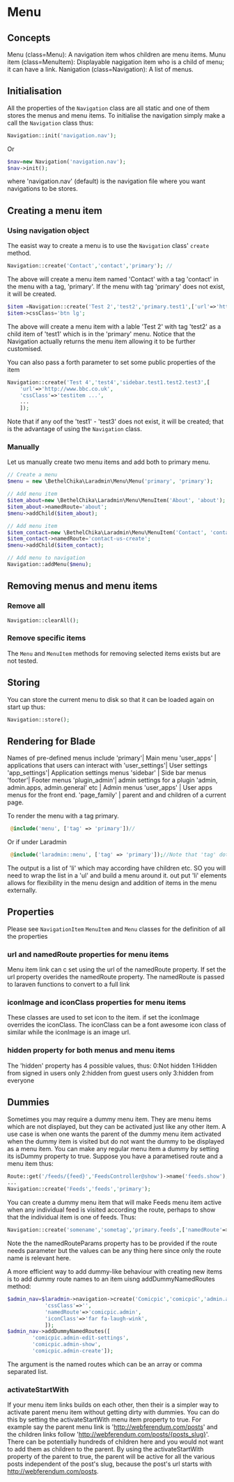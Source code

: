 # Menu
## Concepts
Menu (class=Menu):  A navigation item whos children are menu items.
Munu item (class=MenuItem): Displayable nagigation item who is a child of menu; it can have a link.
Nanigation (class=Navigation): A list of menus.
## Initialisation
All the properties of the `Navigation` class are all static and one of them stores the menus and menu items. To initialise the navigation simply make a call the `Navigation` class thus:
```php
Navigation::init('navigation.nav');
```
Or
```php
$nav=new Navigation('navigation.nav');
$nav->init();
```
where 'navigation.nav' (default) is the navigation file where you want navigations to be stores. 

## Creating a menu item
### Using navigation object
The easist way to create a menu is to use the `Navigation` class' `create` method.
```php
Navigation::create('Contact','contact','primary'); //
```
The above will create a menu item named 'Contact' with a tag 'contact' in the menu with a tag, 'primary'. If the menu with tag 'primary' does not exist, it will be created.

```php
$item =Navigation::create('Test 2','test2','primary.test1',['url'=>'http://www.bbc.co.uk']);
$item->cssClass='btn lg';
```
The above will create a menu item with a lable 'Test 2' with tag 'test2' as a child item of 'test1' which is in the 'primary' menu. Notice that the Navigation actually returns the menu item allowing it to be further customised.

You can also pass a forth parameter to set some public properties of the item 
```php
Navigation::create('Test 4','test4','sidebar.test1.test2.test3',[
    'url'=>'http://www.bbc.co.uk',
    'cssClass'=>'testitem ...',
    ...
    ]);
```
Note that if any oof the 'test1' - 'test3' does not exist, it will be created; that is the advantage of using the `Navigation` class.

### Manually
Let us manually create two menu items and add both to primary menu.
```php
// Create a menu
$menu = new \BethelChika\Laradmin\Menu\Menu('primary', 'primary');

// Add menu item
$item_about=new \BethelChika\Laradmin\Menu\MenuItem('About', 'about');
$item_about->namedRoute='about';
$menu->addChild($item_about);

// Add menu item
$item_contact=new \BethelChika\Laradmin\Menu\MenuItem('Contact', 'contact');
$item_contact->namedRoute='contact-us-create';
$menu->addChild($item_contact);

// Add menu to navigation
Navigation::addMenu($menu);
```

## Removing menus and menu items
### Remove all
```php
Navigation::clearAll();
```

### Remove specific items
The `Menu` and `MenuItem` methods for removing selected items exists but are not tested.

## Storing
You can store the current menu to disk so that it can be loaded again on start up thus:
```php
Navigation::store();
```

## Rendering for Blade
Names of pre-defined menus include 
'primary'| Main menu
'user_apps' | applications that users can interact with
'user_settings'| User settings
'app_settings'| Application settings menus
'sidebar' | Side bar menus
'footer'| Footer menus
'plugin_admin'| admin settings for a plugin
'admin, admin.apps, admin.general' etc | Admin menus
 'user_apps' | User apps menus for the front end.
 'page_family' | parent and and children of a current page. 

To render the menu with a tag primary.
```php
 @include('menu', ['tag' => 'primary'])//
 ```
 Or if under Laradmin
 ```php
  @include('laradmin::menu', ['tag' => 'primary']);//Note that 'tag' dot separated tags: e.g primary.comicpic.settings
  ```

  The output is a list of 'li' which may according have children etc. SO you will need to wrap the list in a 'ul' and build a menu around it. out put 'li' elements allows for flexibility in the menu design and addition of items in the menu externally.

 ## Properties
 Please see `NavigationItem` `MenuItem` and `Menu` classes for the definition of all the properties

### url and namedRoute properties for menu items
Menu item link can c set using the url of the namedRoute property. If set the url property overides the namedRoute property. The namedRoute is passed to laraven functions to convert to a full link

### iconImage and iconClass properties for menu items
These classes are used to set icon to the item. if set the iconImage overrides the iconClass. The iconClass can be a font awesome icon class of similar while the iconImage is an image url.

### hidden property for both menus and menu items
The 'hidden' property has 4 possible values, thus:
0:Not hidden
1:Hidden from signed in users only
2:hidden from guest users only
3:hidden from everyone

## Dummies
Sometimes you may require a dummy menu item. They are menu items which are not displayed, but they can be activated just like any other item. A use case is when one wants the parent of the dummy menu item activated when the dummy item is visited but do not want the dummy to be displayed as a menu item. You can make any regular menu item a dummy by setting its isDummy property to true. Suppose you have a parametised route and a menu item thus:
```php
Route::get('/feeds/{feed}','FeedsController@show')->name('feeds.show');
...
Navigation::create('Feeds','feeds','primary');
```
You can create a dummy menu item that will make Feeds menu item active when any individual feed is visited according the route, perhaps to show that the individual item is one of feeds. Thus:
```php
Navigation::create('somename','sometag','primary.feeds',['namedRoute'=>'feeds.show','namedRouteParams'=[0],'isDummy'=>true]);
```
Note the the namedRouteParams property has to be provided if the route needs parameter but the values can be any thing here since only the route name is relevant here.

A more efficient way to add dummy-like behaviour with creating new items is to add dummy route names to an item uisng addDummyNamedRoutes method:

```php
$admin_nav=$laradmin->navigation->create('Comicpic','comicpic','admin.apps',[
            'cssClass'=>'',
            'namedRoute'=>'comicpic.admin',
            'iconClass'=>'far fa-laugh-wink',
            ]);
$admin_nav->addDummyNamedRoutes([
        'comicpic.admin-edit-settings',
        'comicpic.admin-show',
        'comicpic.admin-create']);
```
The argument is the named routes which can be an array or comma separated list.

### activateStartWith
If your menu item links builds on each other, then their is a simpler way to activate parent menu item without getting dirty with dummies. You can do this by setting the activateStartWith menu item property to true. For example say the parent menu link is 'http://webferendum.com/posts' and the children links follow 'http://webferendum.com/posts/{posts_slug}'. There can be potentially hundreds of children here and you would not want to add them as children to the parent. By using the activateStartWith property of the parent to true, the parent will be active for all the various posts independent of the post's slug, because the post's url starts with http://webferendum.com/posts. 